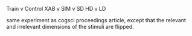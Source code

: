 Train v Control
XAB v SIM v SD
HD v LD

same experiment as cogsci proceedings article, except that the relevant and
irrelevant dimensions of the stimuli are flipped.

